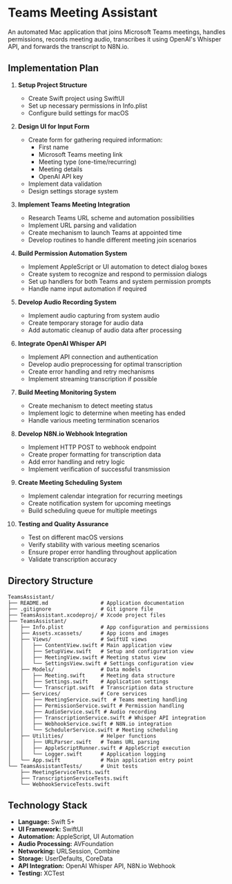# Teams Meeting Assistant

An automated Mac application that joins Microsoft Teams meetings, handles permissions, records meeting audio, transcribes it using OpenAI's Whisper API, and forwards the transcript to N8N.io.

## Implementation Plan

1. **Setup Project Structure**
   - Create Swift project using SwiftUI
   - Set up necessary permissions in Info.plist
   - Configure build settings for macOS

2. **Design UI for Input Form**
   - Create form for gathering required information:
     - First name
     - Microsoft Teams meeting link
     - Meeting type (one-time/recurring)
     - Meeting details
     - OpenAI API key
   - Implement data validation
   - Design settings storage system

3. **Implement Teams Meeting Integration**
   - Research Teams URL scheme and automation possibilities
   - Implement URL parsing and validation
   - Create mechanism to launch Teams at appointed time
   - Develop routines to handle different meeting join scenarios

4. **Build Permission Automation System**
   - Implement AppleScript or UI automation to detect dialog boxes
   - Create system to recognize and respond to permission dialogs
   - Set up handlers for both Teams and system permission prompts
   - Handle name input automation if required

5. **Develop Audio Recording System**
   - Implement audio capturing from system audio
   - Create temporary storage for audio data
   - Add automatic cleanup of audio data after processing

6. **Integrate OpenAI Whisper API**
   - Implement API connection and authentication
   - Develop audio preprocessing for optimal transcription
   - Create error handling and retry mechanisms
   - Implement streaming transcription if possible

7. **Build Meeting Monitoring System**
   - Create mechanism to detect meeting status
   - Implement logic to determine when meeting has ended
   - Handle various meeting termination scenarios

8. **Develop N8N.io Webhook Integration**
   - Implement HTTP POST to webhook endpoint
   - Create proper formatting for transcription data
   - Add error handling and retry logic
   - Implement verification of successful transmission

9. **Create Meeting Scheduling System**
   - Implement calendar integration for recurring meetings
   - Create notification system for upcoming meetings
   - Build scheduling queue for multiple meetings

10. **Testing and Quality Assurance**
    - Test on different macOS versions
    - Verify stability with various meeting scenarios
    - Ensure proper error handling throughout application
    - Validate transcription accuracy

## Directory Structure

```
TeamsAssistant/
├── README.md                 # Application documentation
├── .gitignore                # Git ignore file
├── TeamsAssistant.xcodeproj/ # Xcode project files
├── TeamsAssistant/
│   ├── Info.plist            # App configuration and permissions
│   ├── Assets.xcassets/      # App icons and images
│   ├── Views/                # SwiftUI views
│   │   ├── ContentView.swift # Main application view
│   │   ├── SetupView.swift   # Setup and configuration view
│   │   ├── MeetingView.swift # Meeting status view
│   │   └── SettingsView.swift # Settings configuration view
│   ├── Models/               # Data models
│   │   ├── Meeting.swift     # Meeting data structure
│   │   ├── Settings.swift    # Application settings
│   │   └── Transcript.swift  # Transcription data structure
│   ├── Services/             # Core services
│   │   ├── MeetingService.swift  # Teams meeting handling
│   │   ├── PermissionService.swift # Permission handling
│   │   ├── AudioService.swift # Audio recording
│   │   ├── TranscriptionService.swift # Whisper API integration
│   │   ├── WebhookService.swift # N8N.io integration
│   │   └── SchedulerService.swift # Meeting scheduling
│   ├── Utilities/            # Helper functions
│   │   ├── URLParser.swift   # Teams URL parsing
│   │   ├── AppleScriptRunner.swift # AppleScript execution
│   │   └── Logger.swift      # Application logging
│   └── App.swift             # Main application entry point
└── TeamsAssistantTests/      # Unit tests
    ├── MeetingServiceTests.swift
    ├── TranscriptionServiceTests.swift
    └── WebhookServiceTests.swift
```

## Technology Stack

- **Language:** Swift 5+
- **UI Framework:** SwiftUI
- **Automation:** AppleScript, UI Automation
- **Audio Processing:** AVFoundation
- **Networking:** URLSession, Combine
- **Storage:** UserDefaults, CoreData
- **API Integration:** OpenAI Whisper API, N8N.io Webhook
- **Testing:** XCTest 